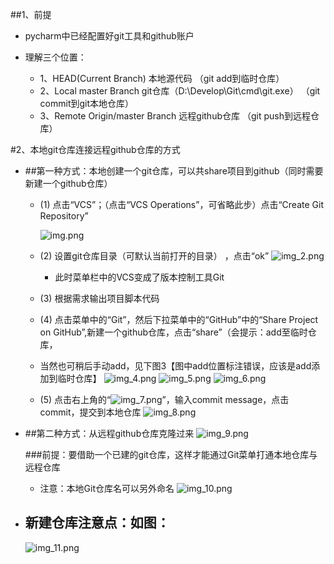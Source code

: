 ##1、前提
- pycharm中已经配置好git工具和github账户
- 理解三个位置：
  
    - 1、HEAD(Current Branch) 本地源代码  （git add到临时仓库）
    - 2、Local master Branch git仓库（D:\Develop\Git\cmd\git.exe） （git commit到git本地仓库）
    - 3、Remote Origin/master Branch  远程github仓库 （git push到远程仓库）
    
    
#2、本地git仓库连接远程github仓库的方式

- ##第一种方式：本地创建一个git仓库，可以共share项目到github（同时需要新建一个github仓库）
  - (1) 点击“VCS”；（点击“VCS Operations”，可省略此步）点击“Create Git Repository”
  
    ![img.png](img.png)
  - (2) 设置git仓库目录（可默认当前打开的目录） ，点击“ok” 
    ![img_2.png](img_2.png)
    - 此时菜单栏中的VCS变成了版本控制工具Git
  - (3) 根据需求输出项目脚本代码
  - (4) 点击菜单中的“Git”，然后下拉菜单中的“GitHub”中的“Share Project on GitHub”,新建一个github仓库，点击“share”（会提示：add至临时仓库，
  - 当然也可稍后手动add，见下图3【图中add位置标注错误，应该是add添加到临时仓库】
        ![img_4.png](img_4.png)
        ![img_5.png](img_5.png)
        ![img_6.png](img_6.png)
  - (5) 点击右上角的“![img_7.png](img_7.png)”，输入commit message，点击commit，提交到本地仓库
        ![img_8.png](img_8.png)

    
- ##第二种方式：从远程github仓库克隆过来
  ![img_9.png](img_9.png)
  
  ###前提：要借助一个已建的git仓库，这样才能通过Git菜单打通本地仓库与远程仓库
   - 注意：本地Git仓库名可以另外命名 
    ![img_10.png](img_10.png)
- ## 新建仓库注意点：如图：
    ![img_11.png](img_11.png)
    
    